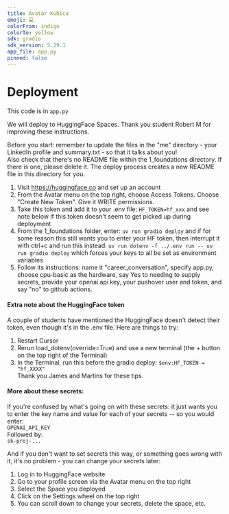 ```yaml
---
title: Avatar Kubica
emoji: 💻
colorFrom: indigo
colorTo: yellow
sdk: gradio
sdk_version: 5.29.1
app_file: app.py
pinned: false
---
```

# Deployment

This code is in `app.py`

We will deploy to HuggingFace Spaces. Thank you student Robert M for improving these instructions.

Before you start: remember to update the files in the "me" directory - your LinkedIn profile and summary.txt - so that it talks about you!  
Also check that there's no README file within the 1_foundations directory. If there is one, please delete it. The deploy process creates a new README file in this directory for you.

1. Visit https://huggingface.co and set up an account  
2. From the Avatar menu on the top right, choose Access Tokens. Choose "Create New Token". Give it WRITE permissions.
3. Take this token and add it to your .env file: `HF_TOKEN=hf_xxx` and see note below if this token doesn't seem to get picked up during deployment  
4. From the 1_foundations folder, enter: `uv run gradio deploy` and if for some reason this still wants you to enter your HF token, then interrupt it with ctrl+c and run this instead: `uv run dotenv -f ../.env run -- uv run gradio deploy` which forces your keys to all be set as environment variables   
5. Follow its instructions: name it "career_conversation", specify app.py, choose cpu-basic as the hardware, say Yes to needing to supply secrets, provide your openai api key, your pushover user and token, and say "no" to github actions.  

#### Extra note about the HuggingFace token

A couple of students have mentioned the HuggingFace doesn't detect their token, even though it's in the .env file. Here are things to try:   
1. Restart Cursor   
2. Rerun load_dotenv(override=True) and use a new terminal (the + button on the top right of the Terminal)   
3. In the Terminal, run this before the gradio deploy: `$env:HF_TOKEN = "hf_XXXX"`  
Thank you James and Martins for these tips.  

#### More about these secrets:

If you're confused by what's going on with these secrets: it just wants you to enter the key name and value for each of your secrets -- so you would enter:  
`OPENAI_API_KEY`  
Followed by:  
`sk-proj-...`  

And if you don't want to set secrets this way, or something goes wrong with it, it's no problem - you can change your secrets later:  
1. Log in to HuggingFace website  
2. Go to your profile screen via the Avatar menu on the top right  
3. Select the Space you deployed  
4. Click on the Settings wheel on the top right  
5. You can scroll down to change your secrets, delete the space, etc.